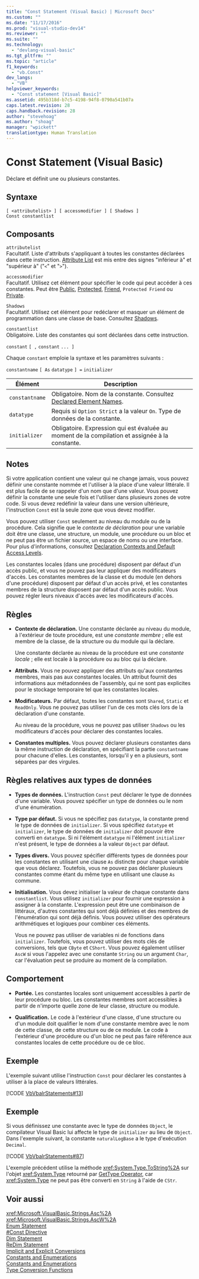 ```yaml
---
title: "Const Statement (Visual Basic) | Microsoft Docs"
ms.custom: ""
ms.date: "11/17/2016"
ms.prod: "visual-studio-dev14"
ms.reviewer: ""
ms.suite: ""
ms.technology: 
  - "devlang-visual-basic"
ms.tgt_pltfrm: ""
ms.topic: "article"
f1_keywords: 
  - "vb.Const"
dev_langs: 
  - "VB"
helpviewer_keywords: 
  - "Const statement [Visual Basic]"
ms.assetid: 495b318d-b7c5-4198-94f8-0790a541b07a
caps.latest.revision: 28
caps.handback.revision: 28
author: "stevehoag"
ms.author: "shoag"
manager: "wpickett"
translationtype: Human Translation
---
```

# Const Statement (Visual Basic)
Déclare et définit une ou plusieurs constantes.  
  
## Syntaxe  
  
```  
[ <attributelist> ] [ accessmodifier ] [ Shadows ]   
Const constantlist  
```  
  
## Composants  
 `attributelist`  
 Facultatif.  Liste d'attributs s'appliquant à toutes les constantes déclarées dans cette instruction.  [Attribute List](../../../visual-basic/language-reference/statements/attribute-list.md) est mis entre des signes "inférieur à" et "supérieur à" \("`<`" et "`>`"\).  
  
 `accessmodifier`  
 Facultatif.  Utilisez cet élément pour spécifier le code qui peut accéder à ces constantes.  Peut être [Public](../../../visual-basic/language-reference/modifiers/public.md), [Protected](../../../visual-basic/language-reference/modifiers/protected.md), [Friend](../../../visual-basic/language-reference/modifiers/friend.md), `Protected Friend` ou [Private](../../../visual-basic/language-reference/modifiers/private.md).  
  
 `Shadows`  
 Facultatif.  Utilisez cet élément pour redéclarer et masquer un élément de programmation dans une classe de base.  Consultez [Shadows](../../../visual-basic/language-reference/modifiers/shadows.md).  
  
 `constantlist`  
 Obligatoire.  Liste des constantes qui sont déclarées dans cette instruction.  
  
 `constant` `[ ,` `constant` `... ]`  
  
 Chaque `constant` emploie la syntaxe et les paramètres suivants :  
  
 `constantname` `[ As` `datatype` `] =` `initializer`  
  
|Élément|Description|  
|-------------|-----------------|  
|`constantname`|Obligatoire.  Nom de la constante.  Consultez [Declared Element Names](../../../visual-basic/programming-guide/language-features/declared-elements/declared-element-names.md).|  
|`datatype`|Requis si `Option Strict` a la valeur `On`.  Type de données de la constante.|  
|`initializer`|Obligatoire.  Expression qui est évaluée au moment de la compilation et assignée à la constante.|  
  
## Notes  
 Si votre application contient une valeur qui ne change jamais, vous pouvez définir une constante nommée et l'utiliser à la place d'une valeur littérale.  Il est plus facile de se rappeler d'un nom que d'une valeur.  Vous pouvez définir la constante une seule fois et l'utiliser dans plusieurs zones de votre code.  Si vous devez redéfinir la valeur dans une version ultérieure, l'instruction `Const` est la seule zone que vous devez modifier.  
  
 Vous pouvez utiliser `Const` seulement au niveau du module ou de la procédure.  Cela signifie que le *contexte de déclaration* pour une variable doit être une classe, une structure, un module, une procédure ou un bloc et ne peut pas être un fichier source, un espace de noms ou une interface.  Pour plus d'informations, consultez [Declaration Contexts and Default Access Levels](../../../visual-basic/language-reference/statements/declaration-contexts-and-default-access-levels.md).  
  
 Les constantes locales \(dans une procédure\) disposent par défaut d'un accès public, et vous ne pouvez pas leur appliquer des modificateurs d'accès.  Les constantes membres de la classe et du module \(en dehors d'une procédure\) disposent par défaut d'un accès privé, et les constantes membres de la structure disposent par défaut d'un accès public.  Vous pouvez régler leurs niveaux d'accès avec les modificateurs d'accès.  
  
## Règles  
  
-   **Contexte de déclaration.** Une constante déclarée au niveau du module, à l'extérieur de toute procédure, est une *constante membre* ; elle est membre de la classe, de la structure ou du module qui la déclare.  
  
     Une constante déclarée au niveau de la procédure est une *constante locale* ; elle est locale à la procédure ou au bloc qui la déclare.  
  
-   **Attributs.** Vous ne pouvez appliquer des attributs qu'aux constantes membres, mais pas aux constantes locales.  Un attribut fournit des informations aux métadonnées de l'assembly, qui ne sont pas explicites pour le stockage temporaire tel que les constantes locales.  
  
-   **Modificateurs.** Par défaut, toutes les constantes sont `Shared`, `Static` et `ReadOnly`.  Vous ne pouvez pas utiliser l'un de ces mots clés lors de la déclaration d'une constante.  
  
     Au niveau de la procédure, vous ne pouvez pas utiliser `Shadows` ou les modificateurs d'accès pour déclarer des constantes locales.  
  
-   **Constantes multiples.** Vous pouvez déclarer plusieurs constantes dans la même instruction de déclaration, en spécifiant la partie `constantname` pour chacune d'elles.  Les constantes, lorsqu'il y en a plusieurs, sont séparées par des virgules.  
  
## Règles relatives aux types de données  
  
-   **Types de données.** L'instruction `Const` peut déclarer le type de données d'une variable.  Vous pouvez spécifier un type de données ou le nom d'une énumération.  
  
-   **Type par défaut.** Si vous ne spécifiez pas `datatype`, la constante prend le type de données de `initializer`.  Si vous spécifiez `datatype` et `initializer`, le type de données de `initializer` doit pouvoir être converti en `datatype`.  Si ni l'élément `datatype` ni l'élément `initializer` n'est présent, le type de données a la valeur `Object` par défaut.  
  
-   **Types divers.** Vous pouvez spécifier différents types de données pour les constantes en utilisant une clause `As` distincte pour chaque variable que vous déclarez.  Toutefois, vous ne pouvez pas déclarer plusieurs constantes comme étant du même type en utilisant une clause `As` commune.  
  
-   **Initialisation.** Vous devez initialiser la valeur de chaque constante dans `constantlist`.  Vous utilisez `initializer` pour fournir une expression à assigner à la constante.  L'expression peut être une combinaison de littéraux, d'autres constantes qui sont déjà définies et des membres de l'énumération qui sont déjà définis.  Vous pouvez utiliser des opérateurs arithmétiques et logiques pour combiner ces éléments.  
  
     Vous ne pouvez pas utiliser de variables ni de fonctions dans `initializer`.  Toutefois, vous pouvez utiliser des mots clés de conversions, tels que `CByte` et `CShort`.  Vous pouvez également utiliser `AscW` si vous l'appelez avec une constante `String` ou un argument `Char`, car l'évaluation peut se produire au moment de la compilation.  
  
## Comportement  
  
-   **Portée.** Les constantes locales sont uniquement accessibles à partir de leur procédure ou bloc.  Les constantes membres sont accessibles à partir de n'importe quelle zone de leur classe, structure ou module.  
  
-   **Qualification.** Le code à l'extérieur d'une classe, d'une structure ou d'un module doit qualifier le nom d'une constante membre avec le nom de cette classe, de cette structure ou de ce module.  Le code à l'extérieur d'une procédure ou d'un bloc ne peut pas faire référence aux constantes locales de cette procédure ou de ce bloc.  
  
## Exemple  
 L'exemple suivant utilise l'instruction `Const` pour déclarer les constantes à utiliser à la place de valeurs littérales.  
  
 [!CODE [VbVbalrStatements#13](../CodeSnippet/VS_Snippets_VBCSharp/VbVbalrStatements#13)]  
  
## Exemple  
 Si vous définissez une constante avec le type de données `Object`, le compilateur Visual Basic lui affecte le type de `initializer` au lieu de `Object`.  Dans l'exemple suivant, la constante `naturalLogBase` a le type d'exécution `Decimal`.  
  
 [!CODE [VbVbalrStatements#87](../CodeSnippet/VS_Snippets_VBCSharp/VbVbalrStatements#87)]  
  
 L'exemple précédent utilise la méthode <xref:System.Type.ToString%2A> sur l'objet <xref:System.Type> retourné par [GetType Operator](../../../visual-basic/language-reference/operators/gettype-operator.md), car <xref:System.Type> ne peut pas être converti en `String` à l'aide de `CStr`.  
  
## Voir aussi  
 <xref:Microsoft.VisualBasic.Strings.Asc%2A>   
 <xref:Microsoft.VisualBasic.Strings.AscW%2A>   
 [Enum Statement](../../../visual-basic/language-reference/statements/enum-statement.md)   
 [\#Const Directive](../../../visual-basic/language-reference/directives/const-directive.md)   
 [Dim Statement](../../../visual-basic/language-reference/statements/dim-statement.md)   
 [ReDim Statement](../../../visual-basic/language-reference/statements/redim-statement.md)   
 [Implicit and Explicit Conversions](../../../visual-basic/programming-guide/language-features/data-types/implicit-and-explicit-conversions.md)   
 [Constants and Enumerations](../../../visual-basic/programming-guide/language-features/constants-enums/index.md)   
 [Constants and Enumerations](../../../visual-basic/language-reference/constants-and-enumerations.md)   
 [Type Conversion Functions](../../../visual-basic/language-reference/functions/type-conversion-functions.md)